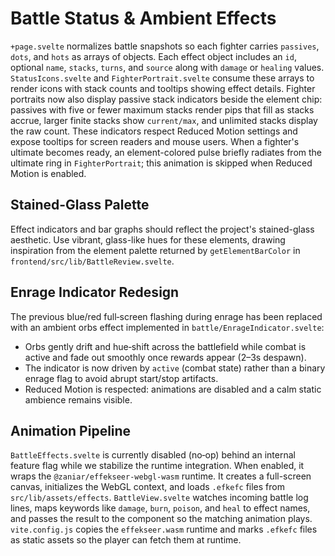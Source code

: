 # Battle Status & Ambient Effects

`+page.svelte` normalizes battle snapshots so each fighter carries
`passives`, `dots`, and `hots` as arrays of objects. Each effect object
includes an `id`, optional `name`, `stacks`, `turns`, and `source` along
with `damage` or `healing` values. `StatusIcons.svelte` and
`FighterPortrait.svelte` consume these arrays to render icons with stack
counts and tooltips showing effect details. Fighter portraits now also
display passive stack indicators beside the element chip: passives with
five or fewer maximum stacks render pips that fill as stacks accrue,
larger finite stacks show `current/max`, and unlimited stacks display the
raw count. These indicators respect Reduced Motion settings and expose
tooltips for screen readers and mouse users. When a fighter's ultimate
becomes ready, an element-colored pulse briefly radiates from the
ultimate ring in `FighterPortrait`; this animation is skipped when
Reduced Motion is enabled.

## Stained-Glass Palette

Effect indicators and bar graphs should reflect the project's stained-glass
aesthetic. Use vibrant, glass-like hues for these elements, drawing inspiration
from the element palette returned by `getElementBarColor` in
`frontend/src/lib/BattleReview.svelte`.

## Enrage Indicator Redesign

The previous blue/red full‑screen flashing during enrage has been replaced
with an ambient orbs effect implemented in `battle/EnrageIndicator.svelte`:

- Orbs gently drift and hue‑shift across the battlefield while combat is
  active and fade out smoothly once rewards appear (2–3s despawn).
- The indicator is now driven by `active` (combat state) rather than a binary
  enrage flag to avoid abrupt start/stop artifacts.
- Reduced Motion is respected: animations are disabled and a calm static
  ambience remains visible.

## Animation Pipeline

`BattleEffects.svelte` is currently disabled (no‑op) behind an internal
feature flag while we stabilize the runtime integration. When enabled, it
wraps the `@zaniar/effekseer-webgl-wasm` runtime. It creates a full-screen
canvas, initializes the WebGL context, and loads `.efkefc` files from
`src/lib/assets/effects`. `BattleView.svelte`
watches incoming battle log lines, maps keywords like `damage`, `burn`,
`poison`, and `heal` to effect names, and passes the result to the
component so the matching animation plays. `vite.config.js` copies the
`effekseer.wasm` runtime and marks `.efkefc` files as static assets so the
player can fetch them at runtime.
